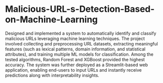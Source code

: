 # Malicious-URL-s-Detection-Based-on-Machine-Learning
Designed and implemented a system to automatically identify and classify malicious URLs leveraging machine learning techniques. The project involved collecting and preprocessing URL datasets, extracting meaningful 
features (such as lexical patterns, domain information, and statistical attributes), and training multiple ML models for classification. Among the tested algorithms, Random Forest and XGBoost provided the highest 
accuracy. The system was further deployed as a Streamlit-based web application, enabling end-users to input URLs and instantly receive predictions along with interpretability insights.
